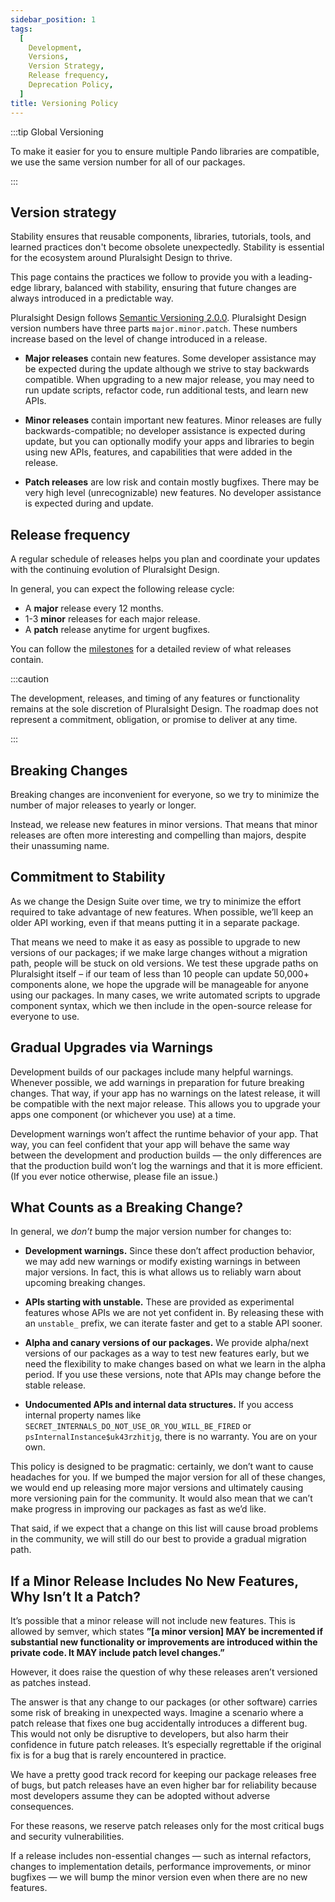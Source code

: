 ```yaml
---
sidebar_position: 1
tags:
  [
    Development,
    Versions,
    Version Strategy,
    Release frequency,
    Deprecation Policy,
  ]
title: Versioning Policy
---
```


:::tip Global Versioning

To make it easier for you to ensure multiple Pando libraries are compatible, we use the same version number for all of our packages.

:::

## Version strategy

Stability ensures that reusable components, libraries, tutorials, tools, and learned practices don't become obsolete unexpectedly. Stability is essential for the ecosystem around Pluralsight Design to thrive.

This page contains the practices we follow to provide you with a leading-edge library, balanced with stability, ensuring that future changes are always introduced in a predictable way.

Pluralsight Design follows [Semantic Versioning 2.0.0](https://semver.org/). Pluralsight Design version numbers have three parts `major.minor.patch`. These numbers increase based on the level of change introduced in a release.

- **Major releases** contain new features. Some developer assistance may be expected during the update although we strive to stay backwards compatible. When upgrading to a new major release, you may need to run update scripts, refactor code, run additional tests, and learn new APIs.

- **Minor releases** contain important new features. Minor releases are fully backwards-compatible; no developer assistance is expected during update, but you can optionally modify your apps and libraries to begin using new APIs, features, and capabilities that were added in the release.

- **Patch releases** are low risk and contain mostly bugfixes. There may be very high level (unrecognizable) new features. No developer assistance is expected during and update.

## Release frequency

A regular schedule of releases helps you plan and coordinate your updates with the continuing evolution of Pluralsight Design.

In general, you can expect the following release cycle:

- A **major** release every 12 months.
- 1-3 **minor** releases for each major release.
- A **patch** release anytime for urgent bugfixes.

You can follow the [milestones](https://github.com/pluralsight/pando/milestones) for a detailed review of what releases contain.

:::caution

The development, releases, and timing of any features or functionality remains at the sole discretion of Pluralsight Design. The roadmap does not represent a commitment, obligation, or promise to deliver at any time.

:::

## Breaking Changes

Breaking changes are inconvenient for everyone, so we try to minimize the number of major releases to yearly or longer.

Instead, we release new features in minor versions. That means that minor releases are often more interesting and compelling than majors, despite their unassuming name.

## Commitment to Stability

As we change the Design Suite over time, we try to minimize the effort required to take advantage of new features. When possible, we’ll keep an older API working, even if that means putting it in a separate package.

That means we need to make it as easy as possible to upgrade to new versions of our packages; if we make large changes without a migration path, people will be stuck on old versions. We test these upgrade paths on Pluralsight itself – if our team of less than 10 people can update 50,000+ components alone, we hope the upgrade will be manageable for anyone using our packages. In many cases, we write automated scripts to upgrade component syntax, which we then include in the open-source release for everyone to use.

## Gradual Upgrades via Warnings

Development builds of our packages include many helpful warnings. Whenever possible, we add warnings in preparation for future breaking changes. That way, if your app has no warnings on the latest release, it will be compatible with the next major release. This allows you to upgrade your apps one component (or whichever you use) at a time.

Development warnings won’t affect the runtime behavior of your app. That way, you can feel confident that your app will behave the same way between the development and production builds — the only differences are that the production build won’t log the warnings and that it is more efficient. (If you ever notice otherwise, please file an issue.)

## What Counts as a Breaking Change?

In general, we _don’t_ bump the major version number for changes to:

- **Development warnings.** Since these don’t affect production behavior, we may add new warnings or modify existing warnings in between major versions. In fact, this is what allows us to reliably warn about upcoming breaking changes.

- **APIs starting with unstable.** These are provided as experimental features whose APIs we are not yet confident in. By releasing these with an `unstable_` prefix, we can iterate faster and get to a stable API sooner.

- **Alpha and canary versions of our packages.** We provide alpha/next versions of our packages as a way to test new features early, but we need the flexibility to make changes based on what we learn in the alpha period. If you use these versions, note that APIs may change before the stable release.

- **Undocumented APIs and internal data structures.** If you access internal property names like `SECRET_INTERNALS_DO_NOT_USE_OR_YOU_WILL_BE_FIRED` or `psInternalInstance$uk43rzhitjg`, there is no warranty. You are on your own.

This policy is designed to be pragmatic: certainly, we don’t want to cause headaches for you. If we bumped the major version for all of these changes, we would end up releasing more major versions and ultimately causing more versioning pain for the community. It would also mean that we can’t make progress in improving our packages as fast as we’d like.

That said, if we expect that a change on this list will cause broad problems in the community, we will still do our best to provide a gradual migration path.

## If a Minor Release Includes No New Features, Why Isn’t It a Patch?

It’s possible that a minor release will not include new features. This is allowed by semver, which states **”[a minor version] MAY be incremented if substantial new functionality or improvements are introduced within the private code. It MAY include patch level changes.”**

However, it does raise the question of why these releases aren’t versioned as patches instead.

The answer is that any change to our packages (or other software) carries some risk of breaking in unexpected ways. Imagine a scenario where a patch release that fixes one bug accidentally introduces a different bug. This would not only be disruptive to developers, but also harm their confidence in future patch releases. It’s especially regrettable if the original fix is for a bug that is rarely encountered in practice.

We have a pretty good track record for keeping our package releases free of bugs, but patch releases have an even higher bar for reliability because most developers assume they can be adopted without adverse consequences.

For these reasons, we reserve patch releases only for the most critical bugs and security vulnerabilities.

If a release includes non-essential changes — such as internal refactors, changes to implementation details, performance improvements, or minor bugfixes — we will bump the minor version even when there are no new features.
